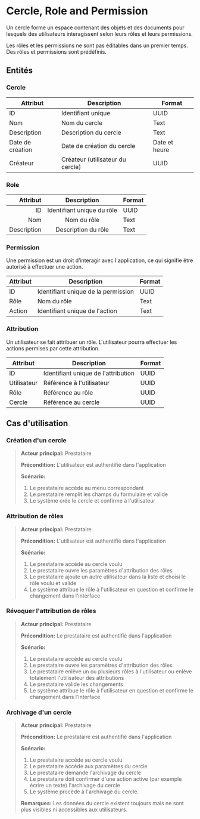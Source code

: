 # Cercle, Role and Permission

Un cercle forme un espace contenant des objets et des documents pour lesquels des utilisateurs interagissent selon leurs rôles et leurs permissions.

Les rôles et les permissions ne sont pas éditables dans un premier temps. Des rôles et permissions sont prédéfinis.

## Entités


### Cercle

| Attribut        | Description                     | Format       | 
| -----------     | -------------                   | --------     | 
| ID              | Identifiant unique              | UUID         | 
| Nom             | Nom du cercle                   | Text         | 
| Description     | Description du cercle           | Text         | 
| Date de création| Date de création du cercle      | Date et heure| 
| Créateur        | Créateur (utilisateur du cercle)| UUID         | 


### Role

 | Attribut     | Description                | Format    | 
 | -----------: | :------------------------: | :-------- |
 | ID           | Identifiant unique du rôle | UUID      | 
 | Nom          | Nom du rôle                | Text      | 
 | Description  | Description du rôle        | Text      | 


### Permission

Une permission est un droit d’interagir avec l'application, ce qui signifie être autorisé à effectuer une action.

| Attribut  | Description  | Format |
|-----------|------------- |--------|
| ID        | Identifiant unique de la permission | UUID | 
| Rôle | Nom du rôle| Text |
| Action | Identifiant unique de l'action | Text |

### Attribution

Un utilisateur se fait attribuer un rôle. L'utilisateur pourra effectuer les actions permises par cette attribution.

 | Attribut    | Description                         | Format   | 
 | ----------- | ----------------------------------- | -------- | 
 | ID          | Identifiant unique de l'attribution | UUID     | 
 | Utilisateur | Référence à l'utilisateur           | UUID     | 
 | Rôle        | Référence au rôle                   | UUID     | 
 | Cercle      | Référence au cercle                 | UUID     | 

## Cas d'utilisation

### Création d'un cercle

> **Acteur principal:** Prestataire
>
> **Précondition:** L'utilisateur est authentifié dans l'application
>
> **Scénario:**
> 1. Le prestataire accède au menu correspondant
> 2. Le prestataire remplit les champs du formulaire et valide
> 3. Le système crée le cercle et confirme à l'utilisateur

### Attribution de rôles

> **Acteur principal:** Prestataire
>
> **Précondition:** L'utilisateur est authentifié dans l'application
>
> **Scénario:**
> 1. Le prestataire accède au cercle voulu
> 2. Le prestataire ouvre les paramètres d'attribution des rôles
> 3. Le prestataire ajoute un autre utilisateur dans la liste et choisi le rôle voulu et valide
> 4. Le système attribue le rôle à l'utilisateur en question et confirme le changement dans l'interface


### Révoquer l'attribution de rôles

> **Acteur principal:** Prestataire
>
> **Précondition:** Le prestataire est authentifié dans l'application
>
> **Scénario:**
> 1. Le prestataire accède au cercle voulu
> 2. Le prestataire ouvre les paramètres d'attribution des rôles
> 3. Le prestataire enlève un ou plusieurs rôles à l'utilisateur ou enlève totalement l'utilisateur des attributions
> 4. Le prestataire valide les changements
> 5. Le système attribue le rôle à l'utilisateur en question et confirme le changement dans l'interface

### Archivage d'un cercle

> **Acteur principal:** Prestataire
>
> **Précondition:** Le prestataire est authentifié dans l'application
>
> **Scénario:**
> 1. Le prestataire accède au cercle voulu
> 2. Le prestataire accède aux paramètres du cercle
> 3. Le prestataire demande l'archivage du cercle
> 4. Le prestataire doit confirmer d'une action active (par exemple écrire un texte) l'archivage du cercle
> 5. Le système procède à l'archivage du cercle.
>
> **Remarques:** Les données du cercle existent toujours mais ne sont plus visibles ni accessibles aux utilisateurs.
